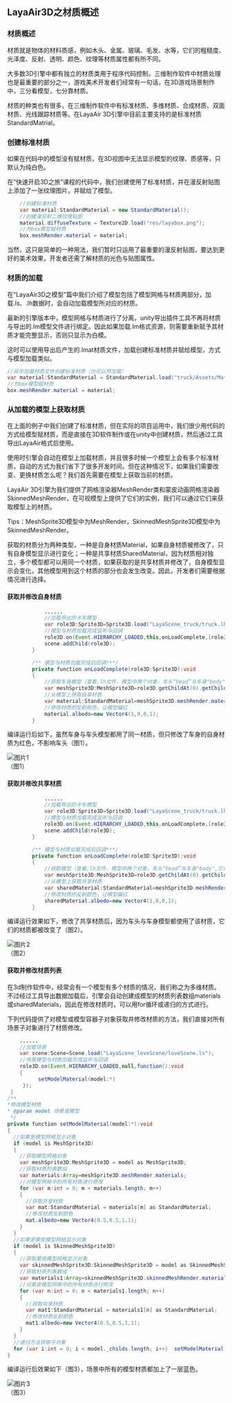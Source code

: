 ## LayaAir3D之材质概述

### 材质概述

材质就是物体的材料质感，例如木头、金属、玻璃、毛发、水等，它们的粗糙度、光泽度、反射、透明、颜色、纹理等材质属性都有所不同。

大多数3D引擎中都有独立的材质类用于程序代码控制，三维制作软件中材质处理也是最重要的部分之一，游戏美术开发者们经常有一句话，在3D游戏场景制作中，三分看模型，七分靠材质。

材质的种类也有很多，在三维制作软件中有标准材质、多维材质、合成材质、双面材质、光线跟踪材质等。在LayaAir 3D引擎中目前主要支持的是标准材质StandardMatrial。



### 创建标准材质

如果在代码中的模型没有赋材质，在3D视图中无法显示模型的纹理、质感等，只默认为纯白色。

在“快速开启3D之旅”课程的代码中，我们创建使用了标准材质，并在漫反射贴图上添加了一张纹理图片，并赋给了模型。

```java
	//创建标准材质
	var material:StandardMaterial = new StandardMaterial();
	//创建漫反射二维纹理贴图
	material.diffuseTexture = Texture2D.load("res/layabox.png");
	//为box模型赋材质
	box.meshRender.material = material;
```

当然，这只是简单的一种用法，我们暂时只运用了最重要的漫反射贴图，要达到更好的美术效果，开发者还需了解材质的光色与贴图属性。



### 材质的加载

在“LayaAir3D之模型”篇中我们介绍了模型包括了模型网格与材质两部分，加载.ls、.lh数据时，会自动加载模型所对应的材质。

最新的引擎版本中，模型网格与材质进行了分离，unity导出插件工具不再将材质与导出的.lm模型文件进行绑定。因此如果加载.lm格式资源，则需要重新赋予其材质才能完整显示，否则只显示为白模。

这时可以使用导出后产生的.lmat材质文件，加载创建标准材质并赋给模型，方式与模型加载类似。

```java
//异步加载材质文件创建标准材质（也可以预加载）
var material:StandardMaterial = StandardMaterial.load("truck/Assets/Materials/t0200.lmat");
//为box模型赋材质
box.meshRender.material = material;
```



### 从加载的模型上获取材质

在上面的例子中我们创建了标准材质，但在实际的项目运用中，我们很少用代码的方式给模型赋材质，而是直接在3D软件制作或在unity中创建材质，然后通过工具导出LayaAir格式后使用。

使用时引擎会自动在模型上加载材质，并且很多时候一个模型上会有多个标准材质，自动的方式为我们省下了很多开发时间。但在这种情况下，如果我们需要改变、更换材质怎么呢？我们首先需要在模型上获取当前的材质。

LayaAir 3D引擎为我们提供了网格渲染器MeshRender类和蒙皮动画网格渲染器SkinnedMeshRender，在可视模型上提供了它们的实例，我们可以通过它们来获取模型上的材质。

Tips：MeshSprite3D模型中为MeshRender，SkinnedMeshSprite3D模型中为SkinnedMeshRender。

获取的材质分为两种类型，一种是自身材质Material，如果自身材质被修改了，只有自身模型显示进行变化；一种是共享材质SharedMaterial，因为材质相对独立，多个模型都可以用同一个材质，如果获取的是共享材质并修改了，自身模型显示会变化，其他模型用到这个材质的部分也会发生改变。因此，开发者们需要根据情况进行选择。



#### 获取并修改自身材质

```java
			......
			//加载导出的卡车模型
			var role3D:Sprite3D=Sprite3D.load("LayaScene_truck/truck.lh");
			//模型与材质加载完成监听与回调
			role3D.on(Event.HIERARCHY_LOADED,this,onLoadComplete,[role3D]);
			scene.addChild(role3D);
		}

		/** 模型与材质加载完成后回调***/		
		private function onLoadComplete(role3D:Sprite3D):void
		{
            //获取车身模型（查看.lh文件，模型中两个对象，车头“head”与车身"body",它们都用同一个材质）
            var meshSprite3D:MeshSprite3D=role3D.getChildAt(0).getChildAt(0) as MeshSprite3D;
            //从模型上获取自身材质
            var material:StandardMaterial=meshSprite3D.meshRender.material;
            //修改材质的反射颜色，让模型偏红
            material.albedo=new Vector4(1,0,0,1);	
		}
```

编译运行后如下，虽然车身与车头模型都用了同一材质，但只修改了车身的自身材质为红色，不影响车头（图1）。

![图片1](img/1.png)<br>（图1）



#### 获取并修改共享材质

```java
			......
			//加载导出的卡车模型
			var role3D:Sprite3D=Sprite3D.load("LayaScene_truck/truck.lh");
			//模型与材质加载完成监听与回调
			role3D.on(Event.HIERARCHY_LOADED,this,onLoadComplete,[role3D]);
			scene.addChild(role3D);
		}

		/** 模型与材质加载完成后回调***/		
		private function onLoadComplete(role3D:Sprite3D):void
		{
			//获取模型（查看.lh文件，模型中两个对象，车头“head”与车身"body",它们都用同一个材质）
			var meshSprite3D:MeshSprite3D=role3D.getChildAt(0).getChildAt(0) as MeshSprite3D;
			//从模型上获取共享材质
			var sharedMaterial:StandardMaterial=meshSprite3D.meshRender.sharedMaterial;
			//修改材质的反射颜色，让模型偏红
			sharedMaterial.albedo=new Vector4(1,0,0,1);	
		}
```
编译运行效果如下，修改了共享材质后，因为车头与车身模型都使用了该材质，它们的材质都被改变了（图2）。

![图片2](img/2.png)<br>（图2）



#### 获取并修改材质列表

在3d制作软件中，经常会有一个模型有多个材质的情况，我们称之为多维材质。不过经过工具导出数据加载后，引擎会自动创建成模型的材质列表数组materials或sharedMaterials，因此在修改材质时，可以用for循环或递归的方式进行。

下列代码提供了对模型或模型容器子对象获取并修改材质的方法，我们直接对所有场景子对象进行了材质修改。

```java
	......
	//加载场景
	var scene:Scene=Scene.load("LayaScene_loveScene/loveScene.ls");
	//场景模型与材质加载完成监听与回调
	role3D.on(Event.HIERARCHY_LOADED,null,function():void
	{
          setModelMaterial(model:*)
     });
 }
/**
*修改模型材质
* @param model 场景或模型
 */		
private function setModelMaterial(model:*):void
{
  //如果是模型网格显示对象
  if (model is MeshSprite3D) 
  {
    //获取模型网格对象
    var meshSprite3D:MeshSprite3D = model as MeshSprite3D;
    //获取材质列表数组
    var materials:Array=meshSprite3D.meshRender.materials;
    //对模型网格中的所有材质进行修改
    for (var m:int = 0; m < materials.length; m++)
    {
      //获取共享材质
      var mat:StandardMaterial = materials[m] as StandardMaterial;
      //修改材质反射颜色
      mat.albedo=new Vector4(0.5,0.5,1,1);
    }
  }
  //如果是蒙皮模型网格显示对象
  if (model is SkinnedMeshSprite3D) 
  {
    //获取蒙皮模型网格显示对象
    var skinnedMeshSprite3D:SkinnedMeshSprite3D = model as SkinnedMeshSprite3D;
    //获取材质列表数组
    var materials1:Array=skinnedMeshSprite3D.skinnedMeshRender.materials;
    //对蒙皮模型网格中的所有材质进行修改
    for (var n:int = 0; n < materials1.length; n++)
    {
      //获取共享材质
      var mat1:StandardMaterial = materials1[n] as StandardMaterial;
      //修改材质反射颜色
      mat1.albedo=new Vector4(0.5,0.5,1,1);
    }
  }
  //递归方法获取子对象
  for (var i:int = 0; i < model._childs.length; i++)  setModelMaterial(model._childs[i]);
}
```

编译运行后效果如下（图3），场景中所有的模型材质都加上了一层蓝色。

![图片3](img/3.png)<br>（图3）